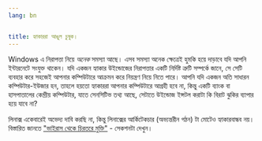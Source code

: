 ```yaml
---
lang: bn


title: হ্যাকাররা আঙুল চুষুক।
---
```


Windows এ নিরাপত্তা নিয়ে <i>অনেক</i> সমস্যা আছে। এসব সমস্যা অনেক ক্ষেত্রেই হুমকি হয়ে দাড়াবে যদি আপনি ইন্টারনেটে সংযুক্ত থাকেন। যদি একজন হ্যাকার উইন্ডোজের নিরাপত্তার একটি নির্দিষ্ট ত্রুটি সম্পর্কে জানে, সে সেটি ব্যবহার করে সহজেই আপনার কম্পিউটারে আক্রমন করে নিয়ন্ত্রণ নিয়ে নিতে পারে। আপনি যদি একজন অতি সাধারন কম্পিউটার-ইউজার হন, তাহলে হয়তো হ্যাকাররা আপনার কম্পিউটারে আগ্রহী হবে না, কিন্তু একটি ব্যাংক বা হাসপাতালের কেন্দ্রীয় কম্পিউটার, যাতে সেনসিটিভ তথ্য আছে, সেটাতে উইন্ডোজ ইন্সটল করাটা কি বিরাট ঝুকির ব্যাপার হয়ে যাবে না?

লিনাক্স একেবারেই অভেদ্য দাবি করছি না, কিন্তু লিনাক্সের আর্কিটেকচার (অভ্যন্তরীন গঠন) টা মোটেও হ্যাকারবান্ধব নয়। বিস্তারিত জানতে <a href="\items\viruses">"ভাইরাস থেকে চিরতরে মুক্তি"</a>  - সেকশনটা দেখুন।






